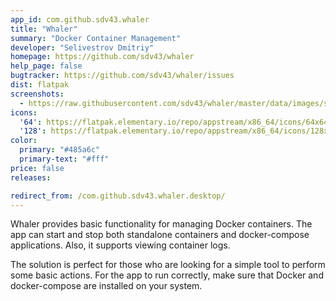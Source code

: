 ```yaml
---
app_id: com.github.sdv43.whaler
title: "Whaler"
summary: "Docker Container Management"
developer: "Selivestrov Dmitriy"
homepage: https://github.com/sdv43/whaler
help_page: false
bugtracker: https://github.com/sdv43/whaler/issues
dist: flatpak
screenshots:
  - https://raw.githubusercontent.com/sdv43/whaler/master/data/images/screenshots/screenshot-1.png
icons:
  '64': https://flatpak.elementary.io/repo/appstream/x86_64/icons/64x64/com.github.sdv43.whaler.png
  '128': https://flatpak.elementary.io/repo/appstream/x86_64/icons/128x128/com.github.sdv43.whaler.png
color:
  primary: "#485a6c"
  primary-text: "#fff"
price: false
releases:

redirect_from: /com.github.sdv43.whaler.desktop/
---
```


<p>Whaler provides basic functionality for managing Docker containers. The app can start and stop both standalone containers and docker-compose applications. Also, it supports viewing container logs.</p>
<p>The solution is perfect for those who are looking for a simple tool to perform some basic actions. For the app to run correctly, make sure that Docker and docker-compose are installed on your system.</p>